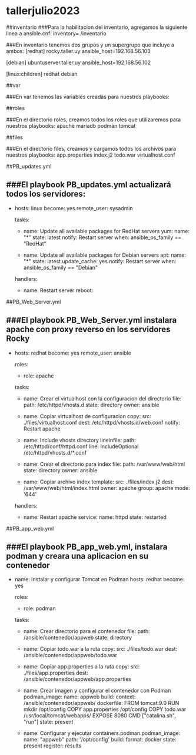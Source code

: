 # tallerjulio2023

##inventario
###Para la habilitacion del inventario, agregamos la siguiente linea a ansible.cnf:
inventory=./inventario

###En inventario tenemos dos grupos y un supergrupo que incluye a ambos:
[redhat]
rocky.taller.uy	ansible_host=192.168.56.103

[debian]
ubuntuserver.taller.uy	ansible_host=192.168.56.102

[linux:children]
redhat
debian

##var

###En var tenemos las variables creadas para nuestros playbooks:

##roles

###En el directorio roles, creamos todos los roles que utilizaremos para nuestros playbooks:
apache
mariadb
podman
tomcat

##files

###En el directorio files, creamos y cargamos todos los archivos para nuestros playbooks:
app.properties
index.j2
todo.war
virtualhost.conf

##PB_updates.yml

###El playbook PB_updates.yml actualizará todos los servidores:
---
- hosts: linux
  become: yes
  remote_user: sysadmin

  tasks:

  - name: Update all available packages for RedHat servers
    yum:
      name: "*"
      state: latest
    notify: Restart server
    when: ansible_os_family == "RedHat"

  - name: Update all available packages for Debian servers
    apt:
      name: "*"
      state: latest
      update_cache: yes
    notify: Restart server
    when: ansible_os_family == "Debian" 


  handlers:

  - name: Restart server
    reboot:

##PB_Web_Server.yml

###El playbook PB_Web_Server.yml instalara apache con proxy reverso en los servidores Rocky
---
- hosts: redhat
  become: yes
  remote_user: ansible

  roles:

     - role: apache

  tasks:

  - name: Crear el virtualhost con la configuracion del directorio
    file:
      path: /etc/httpd/vhosts.d
      state: directory
      owner: ansible

  - name: Copiar virtualhost de configuracion
    copy:
      src: ./files/virtualhost.conf
      dest: /etc/httpd/vhosts.d/web.conf
    notify: Restart apache


  - name: Include vhosts directory
    lineinfile:
      path: /etc/httpd/conf/httpd.conf
      line: IncludeOptional /etc/httpd/vhosts.d/*.conf  
 

  - name: Crear el directorio para index
    file:
      path: /var/www/web/html
      state: directory
      owner: ansible


  - name: Copiar archivo index
    template:
      src: ./files/index.j2
      dest: /var/www/web/html/index.html
      owner: apache
      group: apache
      mode: '644'

  handlers:

  - name: Restart apache
    service:
      name: httpd
      state: restarted

##PB_app_web.yml

###El playbook PB_app_web.yml, instalara podman y creara una aplicacion en su contenedor
---
- name: Instalar y configurar Tomcat en Podman 
  hosts: redhat
  become: yes

  roles:
    - role: podman

  tasks:

    - name: Crear directorio para el contenedor
      file:
        path: /ansible/contenedor/appweb
        state: directory

    - name: Copiar todo.war a la ruta
      copy:
        src: ./files/todo.war
        dest: /ansible/contenedor/appweb/todo.war

    - name: Copiar app.properties a la ruta
      copy:
        src: ./files/app.properties
        dest: /ansible/contenedor/appweb/app.properties
        


    - name: Crear imagen y configurar el contenedor con Podman
      podman_image:
        name: appweb
        build:
          context: /ansible/contenedor/appweb/
          dockerfile:
            FROM tomcat:9.0
            RUN mkdir /opt/config
            COPY app.properties /opt/config
            COPY todo.war /usr/local/tomcat/webapps/
            EXPOSE 8080
            CMD ["catalina.sh", "run"]
        state: present


    - name: Configurar y ejecutar
      containers.podman.podman_image:
        name: "appweb"
        path: '/opt/config'
        build:
         format: docker
        state: present
      register: results
